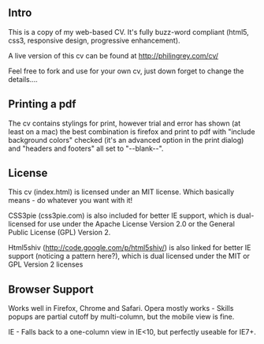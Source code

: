 ## Intro

This is a copy of my web-based CV. It's fully buzz-word compliant (html5, css3, responsive design, progressive enhancement).

A live version of this cv can be found at http://philingrey.com/cv/

Feel free to fork and use for your own cv, just down forget to change the details....

## Printing a pdf

The cv contains stylings for print, however trial and error has shown (at least on a mac) the best combination is firefox and print to pdf with "include background colors" checked (it's an advanced option in the print dialog) and "headers and footers" all set to "--blank--".

## License

This cv (index.html) is licensed under an MIT license. Which basically means - do whatever you want with it!

CSS3pie (css3pie.com) is also included for better IE support, which is dual-licensed for use under the Apache License Version 2.0 or the General Public License (GPL) Version 2.

Html5shiv (http://code.google.com/p/html5shiv/) is also linked for better IE support (noticing a pattern here?), which is dual licensed under the MIT or GPL Version 2 licenses

## Browser Support

Works well in Firefox, Chrome and Safari. Opera mostly works - Skills popups are partial cutoff by multi-column, but the mobile view is fine.

IE - Falls back to a one-column view in IE<10, but perfectly useable for IE7+.